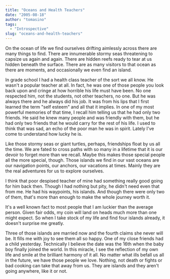 ```yaml
---
title: "Oceans and Health Teachers"
date: "2005-08-18"
author: "tomasino"
tags:
  - "Introspective"
slug: "oceans-and-health-teachers"
---
```


On the ocean of life we find ourselves drifting aimlessly across there
are many things to find. There are innumerable stormy seas threatening
to capsize us again and again. There are hidden reefs ready to tear at
us hidden beneath the surface. There are as many visitors to that ocean
as there are moments, and occasionally we even find an island.

In grade school I had a health class teacher of the sort we all know. He
wasn't a popular teacher at all. In fact, he was one of those people you
look back upon and cringe at how horrible his life must have been. No
one respected him, not the students, not other teachers, no one. But he
was always there and he always did his job. It was from his lips that I
first learned the term "self esteem" and all that it implies. In one of
my most powerful memories of that time, I recall him telling us that he
had only two friends. He said he knew many people and was friendly with
them, but he had only two friends that he would carry for the rest of
his life. I used to think that was sad, an echo of the poor man he was
in spirit. Lately I've come to understand how lucky he is.

Like those stormy seas or giant turtles, perhaps, friendships float by
us all the time. We are fated to cross paths with so many in a lifetime
that it is our devoir to forget more than we recall. Maybe this makes
those special people all the more special, though. Those islands we find
in our vast oceans are our navigation points, our anchors, our vacations
at times. Mainly they are the real adventures for us to explore
ourselves.

I think that poor despised teacher of mine had something really good
going for him back then. Though I had nothing but pity, he didn't need
even that from me. He had his waypoints, his islands. And though there
were only two of them, that's more than enough to make the whole journey
worth it.

It's a well known fact to most people that I am luckier than the average
person. Given fair odds, my coin will land on heads much more than one
might expect. So when I take stock of my life and find four islands
already, it doesn't surprise me greatly.

Three of those islands are married now and the fourth claims she never
will be. It fills me with joy to see them all so happy. One of my close
friends had a child yesterday. Technically I believe the date was the
16th when the baby boy finally joined the world. In this miracle, I see
the reflection of my own life and smile at the brilliant harmony of it
all. No matter what ills befall us all in the future, we have those
people we love. Nothing, not death or fights or bad cooking can take
that away from us. They are islands and they aren't going anywhere, like
it or not.
